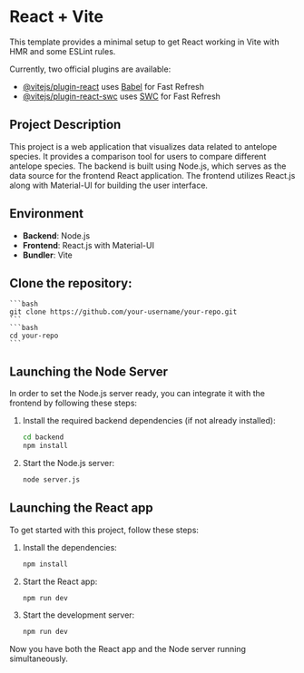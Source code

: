 # React + Vite

This template provides a minimal setup to get React working in Vite with HMR and some ESLint rules.

Currently, two official plugins are available:

- [@vitejs/plugin-react](https://github.com/vitejs/vite-plugin-react/blob/main/packages/plugin-react/README.md) uses [Babel](https://babeljs.io/) for Fast Refresh
- [@vitejs/plugin-react-swc](https://github.com/vitejs/vite-plugin-react-swc) uses [SWC](https://swc.rs/) for Fast Refresh


## Project Description

This project is a web application that visualizes data related to antelope species. It provides a comparison tool for users to compare different antelope species. The backend is built using Node.js, which serves as the data source for the frontend React application. The frontend utilizes React.js along with Material-UI for building the user interface.

## Environment

- **Backend**: Node.js
- **Frontend**: React.js with Material-UI
- **Bundler**: Vite


## Clone the repository:
    ```bash
    git clone https://github.com/your-username/your-repo.git
    ```
    ```bash
    cd your-repo
    ```
    
## Launching the Node Server

In order to set the Node.js server ready, you can integrate it with the frontend by following these steps:

1. Install the required backend dependencies (if not already installed):
    ```bash
    cd backend
    npm install
    ```

2. Start the Node.js server:
    ```bash
    node server.js
    ```

## Launching the React app 
To get started with this project, follow these steps:

1. Install the dependencies:
    ```bash
    npm install
    ```
2. Start the React app:
    ```bash
    npm run dev
    ```

4. Start the development server:
    ```bash
    npm run dev
    ```


Now you have both the React app and the Node server running simultaneously.
